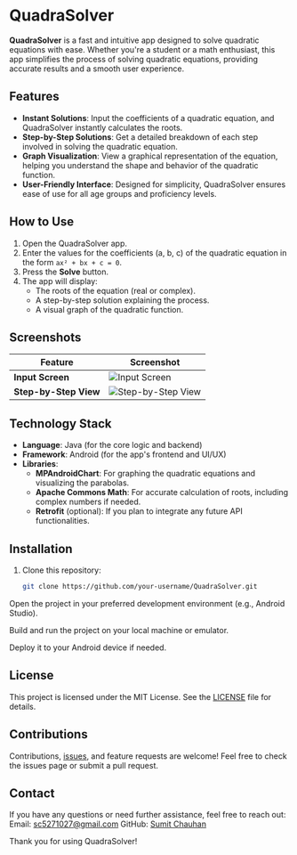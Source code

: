 # QuadraSolver

**QuadraSolver** is a fast and intuitive app designed to solve quadratic equations with ease. Whether you're a student or a math enthusiast, this app simplifies the process of solving quadratic equations, providing accurate results and a smooth user experience.

## Features

- **Instant Solutions**: Input the coefficients of a quadratic equation, and QuadraSolver instantly calculates the roots.
- **Step-by-Step Solutions**: Get a detailed breakdown of each step involved in solving the quadratic equation.
- **Graph Visualization**: View a graphical representation of the equation, helping you understand the shape and behavior of the quadratic function.
- **User-Friendly Interface**: Designed for simplicity, QuadraSolver ensures ease of use for all age groups and proficiency levels.

## How to Use

1. Open the QuadraSolver app.
2. Enter the values for the coefficients (a, b, c) of the quadratic equation in the form `ax² + bx + c = 0`.
3. Press the **Solve** button.
4. The app will display:
   - The roots of the equation (real or complex).
   - A step-by-step solution explaining the process.
   - A visual graph of the quadratic function.

## Screenshots

| Feature              | Screenshot                                                                                                                       |
|----------------------|-----------------------------------------------------------------------------------------------------------------------------------|
| **Input Screen**      | ![Input Screen](https://github.com/user-attachments/assets/58830777-18dd-4e34-b911-e4050a33a6e5)                                 |
| **Step-by-Step View** | ![Step-by-Step View](https://github.com/user-attachments/assets/fe60b0c4-d56e-43b2-85f6-f2f3ef2aeac4)                             |

## Technology Stack

- **Language**: Java (for the core logic and backend)
- **Framework**: Android (for the app's frontend and UI/UX)
- **Libraries**:
  - **MPAndroidChart**: For graphing the quadratic equations and visualizing the parabolas.
  - **Apache Commons Math**: For accurate calculation of roots, including complex numbers if needed.
  - **Retrofit** (optional): If you plan to integrate any future API functionalities.

## Installation

1. Clone this repository:
   ```bash
   git clone https://github.com/your-username/QuadraSolver.git
Open the project in your preferred development environment (e.g., Android Studio).

Build and run the project on your local machine or emulator.

Deploy it to your Android device if needed.

## License
This project is licensed under the MIT License. See the  [LICENSE](https://github.com/Gosling-dude/FactorX-Quadratic-equation-solver-App/blob/main/LICENSE) file for details.

## Contributions
Contributions, [issues](https://github.com/Gosling-dude/FactorX-Quadratic-equation-solver-App/issues), and feature requests are welcome! Feel free to check the issues page or submit a pull request.

## Contact
If you have any questions or need further assistance, feel free to reach out:
Email: [sc5271027@gmail.com](sc5271027@gmail.com)
GitHub: [Sumit Chauhan](https://github.com/Gosling-dude)

Thank you for using QuadraSolver!
